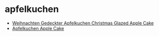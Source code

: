 # apfelkuchen

 * [Weihnachten Gedeckter Apfelkuchen Christmas Glazed Apple Cake](../../index/w/weihnachten-gedeckter-apfelkuchen-christmas-glazed-apple-cake.json)
 * [Apfelkuchen Apple Cake](../../index/a/apfelkuchen-apple-cake.json)

